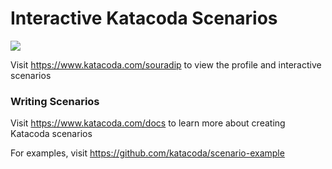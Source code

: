 # Interactive Katacoda Scenarios

[![](http://shields.katacoda.com/katacoda/souradip/count.svg)](https://www.katacoda.com/souradip "Get your profile on Katacoda.com")

Visit https://www.katacoda.com/souradip to view the profile and interactive scenarios

### Writing Scenarios
Visit https://www.katacoda.com/docs to learn more about creating Katacoda scenarios

For examples, visit https://github.com/katacoda/scenario-example
